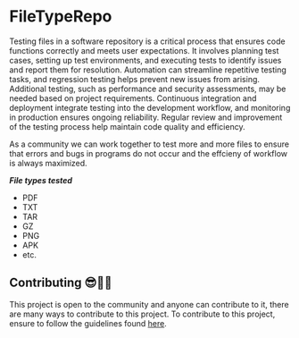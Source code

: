 # FileTypeRepo

Testing files in a software repository is a critical process that ensures code functions correctly and meets user expectations. It involves planning test cases, setting up test environments, and executing tests to identify issues and report them for resolution. Automation can streamline repetitive testing tasks, and regression testing helps prevent new issues from arising. Additional testing, such as performance and security assessments, may be needed based on project requirements. Continuous integration and deployment integrate testing into the development workflow, and monitoring in production ensures ongoing reliability. Regular review and improvement of the testing process help maintain code quality and efficiency.

As a community we can work together to test more and more files to ensure that errors and bugs in programs do not occur and the effcieny of workflow is always maximized.

**_File types tested_**

- PDF
- TXT
- TAR
- GZ
- PNG
- APK
- etc.

## Contributing 😎🧑‍💻

This project is open to the community and anyone can contribute to it, there are many ways to contribute to this project. To contribute to this project, ensure to follow the guidelines found [here](CONTRIBUTING.md).

